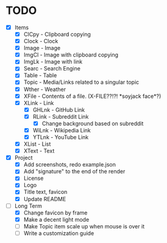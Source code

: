 # TODO

- [x] Items
  - [x] ClCpy - Clipboard copying
  - [x] Clock - Clock
  - [x] Image - Image
  - [x] ImgCl - Image with clipboard copying
  - [x] ImgLk - Image with link
  - [x] Searc - Search Engine
  - [x] Table - Table
  - [x] Topic - Media/Links related to a singular topic
  - [x] Wther - Weather
  - [x] XFile - Contents of a file. (X-FILE??!?! \*soyjack face\*?)
  - [x] XLink - Link
    - [x] GHLnk - GitHub Link
    - [x] RLink - Subreddit Link
      - [x] Change background based on subreddit
    - [x] WiLnk - Wikipedia Link
    - [x] YTLnk - YouTube Link
  - [x] XList - List
  - [x] XText - Text

- [x] Project
  - [x] Add screenshots, redo example.json
  - [x] Add "signature" to the end of the render
  - [x] License
  - [x] Logo
  - [x] Title text, favicon
  - [x] Update README

- [ ] Long Term
  - [x] Change favicon by frame
  - [x] Make a decent light mode
  - [ ] Make Topic item scale up when mouse is over it
  - [ ] Write a customization guide
